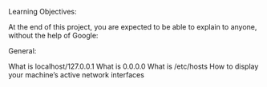 Learning Objectives:

At the end of this project, you are expected to be able to explain to anyone, without the help of Google:


General:

What is localhost/127.0.0.1
What is 0.0.0.0
What is /etc/hosts
How to display your machine’s active network interfaces
